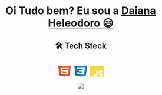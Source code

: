 <div>
  
  <h1 align="center">
    Oi Tudo bem? Eu sou a 
    <a href="https://www.linkedin.com/in/daiana-heleodoro-00a333283/">Daiana Heleodoro 😃️</a>
  </h1>
  
  <h2 align="center">
    🛠️ Tech Steck
  </h2>
  
</div>


<div align="center" valign="top"><br>
  <img align="center" alt="HTML" height="30" width="40" src="https://raw.githubusercontent.com/devicons/devicon/master/icons/html5/html5-original.svg">
  <img align="center" alt="CSS" height="30" width="40" src="https://raw.githubusercontent.com/devicons/devicon/master/icons/css3/css3-original.svg">
 <img align="center" alt="Js" height="30" width="40" src="https://raw.githubusercontent.com/devicons/devicon/master/icons/javascript/javascript-plain.svg">
</div><br>

<div align="center">
  <a href="https://www.linkedin.com/in/daiana-heleodoro-00a333283/" target="_blank"><img src="https://img.shields.io/badge/-LinkedIn-%230077B5?style=for-the-badge&logo=linkedin&logoColor=white" target="_blank"></a> 
</div>



